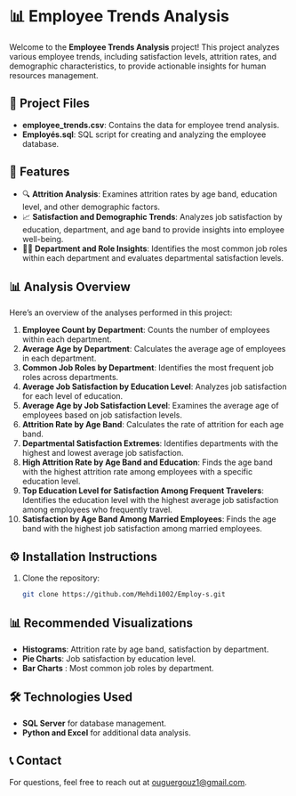 # 📊 Employee Trends Analysis

Welcome to the **Employee Trends Analysis** project! This project analyzes various employee trends, including satisfaction levels, attrition rates, and demographic characteristics, to provide actionable insights for human resources management.

## 📁 Project Files

- **employee_trends.csv**: Contains the data for employee trend analysis.
- **Employés.sql**: SQL script for creating and analyzing the employee database.

## 🚀 Features

- 🔍 **Attrition Analysis**: Examines attrition rates by age band, education level, and other demographic factors.
- 📈 **Satisfaction and Demographic Trends**: Analyzes job satisfaction by education, department, and age band to provide insights into employee well-being.
- 🧑‍💼 **Department and Role Insights**: Identifies the most common job roles within each department and evaluates departmental satisfaction levels.

## 📊 Analysis Overview

Here’s an overview of the analyses performed in this project:

1. **Employee Count by Department**: Counts the number of employees within each department.
2. **Average Age by Department**: Calculates the average age of employees in each department.
3. **Common Job Roles by Department**: Identifies the most frequent job roles across departments.
4. **Average Job Satisfaction by Education Level**: Analyzes job satisfaction for each level of education.
5. **Average Age by Job Satisfaction Level**: Examines the average age of employees based on job satisfaction levels.
6. **Attrition Rate by Age Band**: Calculates the rate of attrition for each age band.
7. **Departmental Satisfaction Extremes**: Identifies departments with the highest and lowest average job satisfaction.
8. **High Attrition Rate by Age Band and Education**: Finds the age band with the highest attrition rate among employees with a specific education level.
9. **Top Education Level for Satisfaction Among Frequent Travelers**: Identifies the education level with the highest average job satisfaction among employees who frequently travel.
10. **Satisfaction by Age Band Among Married Employees**: Finds the age band with the highest job satisfaction among married employees.

## ⚙️ Installation Instructions

1. Clone the repository:
   ```bash
   git clone https://github.com/Mehdi1002/Employ-s.git

## 📊 Recommended Visualizations
- **Histograms**: Attrition rate by age band, satisfaction by department.
- **Pie Charts**: Job satisfaction by education level.
- **Bar Charts** : Most common job roles by department.

## 🛠️ Technologies Used

- **SQL Server** for database management.
- **Python and Excel** for additional data analysis.

## 📞 Contact
For questions, feel free to reach out at ouguergouz1@gmail.com.
